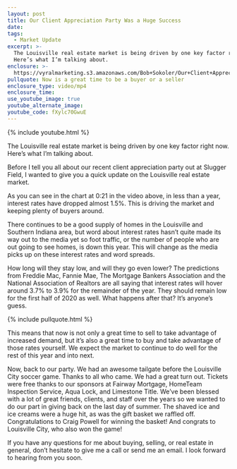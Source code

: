 ```yaml
---
layout: post
title: Our Client Appreciation Party Was a Huge Success
date:
tags:
  - Market Update
excerpt: >-
  The Louisville real estate market is being driven by one key factor right now.
  Here’s what I’m talking about.
enclosure: >-
  https://vyralmarketing.s3.amazonaws.com/Bob+Sokoler/Our+Client+Appreciation+Party+Was+a+Huge+Success.mp4
pullquote: Now is a great time to be a buyer or a seller
enclosure_type: video/mp4
enclosure_time:
use_youtube_image: true
youtube_alternate_image:
youtube_code: fXylc70GwuE
---
```


{% include youtube.html %}

The Louisville real estate market is being driven by one key factor right now. Here’s what I’m talking about.

Before I tell you all about our recent client appreciation party out at Slugger Field, I wanted to give you a quick update on the Louisville real estate market.

As you can see in the chart at 0:21 in the video above, in less than a year, interest rates have dropped almost 1.5%. This is driving the market and keeping plenty of buyers around.

There continues to be a good supply of homes in the Louisville and Southern Indiana area, but word about interest rates hasn’t quite made its way out to the media yet so foot traffic, or the number of people who are out going to see homes, is down this year. This will change as the media picks up on these interest rates and word spreads.&nbsp;

How long will they stay low, and will they go even lower? The predictions from Freddie Mac, Fannie Mae, The Mortgage Bankers Association and the National Association of Realtors are all saying that interest rates will hover around 3.7% to 3.9% for the remainder of the year. They should remain low for the first half of 2020 as well. What happens after that? It’s anyone’s guess.

{% include pullquote.html %}

This means that now is not only a great time to sell to take advantage of increased demand, but it’s also a great time to buy and take advantage of those rates yourself. We expect the market to continue to do well for the rest of this year and into next.

Now, back to our party. We had an awesome tailgate before the Louisville City soccer game. Thanks to all who came. We had a great turn out. Tickets were free thanks to our sponsors at Fairway Mortgage, HomeTeam Inspection Service, Aqua Lock, and Limestone Title. We’ve been blessed with a lot of great friends, clients, and staff over the years so we wanted to do our part in giving back on the last day of summer. The shaved ice and ice creams were a huge hit, as was the gift basket we raffled off. Congratulations to Craig Powell for winning the basket\! And congrats to Louisville City, who also won the game\!

If you have any questions for me about buying, selling, or real estate in general, don’t hesitate to give me a call or send me an email. I look forward to hearing from you soon.<br>&nbsp;